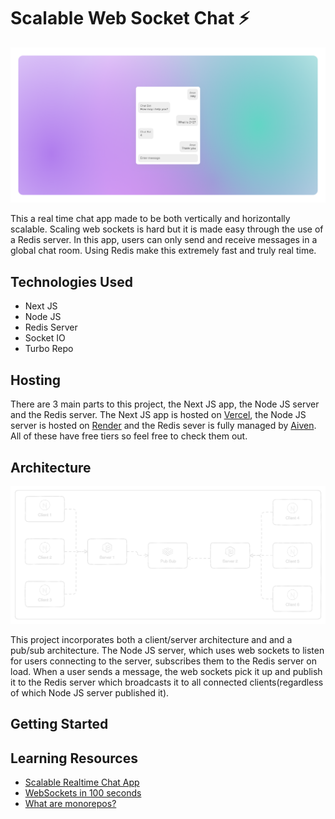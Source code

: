 # Scalable Web Socket Chat ⚡

![hero](https://github.com/anav5704/scalable-chat/blob/main/docs/scalable-chat.png)

This a real time chat app made to be both vertically and horizontally scalable. Scaling web sockets is hard but it is made easy through the use of a Redis server. In this app, users can only send and receive messages in a global chat room. Using Redis make this extremely fast and truly real time.

## Technologies Used
- Next JS
- Node JS
- Redis Server
- Socket IO
- Turbo Repo

## Hosting
There are 3 main parts to this project, the Next JS app, the Node JS server and the Redis server. The Next JS app is hosted on [Vercel](https://vercel.com/dashboard), the Node JS server is hosted on [Render](https://render.com/) and the Redis sever is fully managed by [Aiven](https://aiven.io/redis). All of these have free tiers so feel free to check them out.

## Architecture

![architecture](https://github.com/anav5704/scalable-chat/blob/main/docs/architecture.png)

This project incorporates both a client/server architecture and and a pub/sub architecture. The Node JS server, which uses web sockets to listen for users connecting to the server, subscribes them to the Redis server on load. When a user sends a message, the web sockets pick it up and publish it to the Redis server which broadcasts it to all connected clients(regardless of which Node JS server published it).

## Getting Started

## Learning Resources
- [Scalable Realtime Chat App](https://www.youtube.com/watch?v=CQQc8QyIGl0)
- [WebSockets in 100 seconds](https://www.youtube.com/watch?v=1BfCnjr_Vjg)
- [What are monorepos?](https://www.youtube.com/watch?v=9iU_IE6vnJ8)
